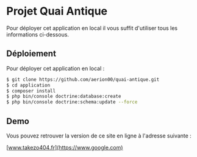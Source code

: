 
# Projet Quai Antique

Pour déployer cet application en local il vous suffit d'utiliser tous les informations ci-dessous.



## Déploiement

Pour déployer cet application en local :

```bash
$ git clone https://github.com/aerion00/quai-antique.git
$ cd application
$ composer install
$ php bin/console doctrine:database:create
$ php bin/console doctrine:schema:update --force
```


## Demo

Vous pouvez retrouver la version de ce site en ligne à l'adresse suivante :

[www.takezo404.fr](https://www.google.com)

